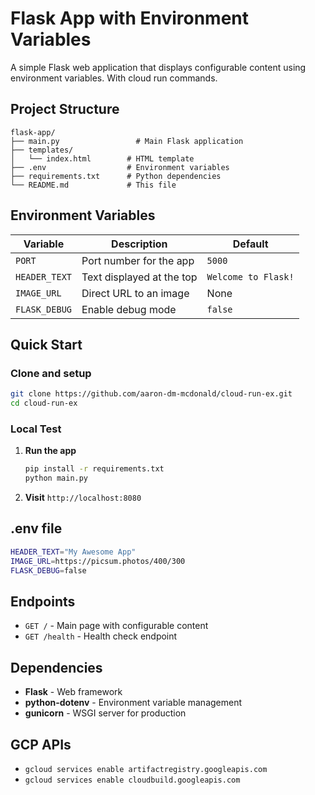 # Flask App with Environment Variables

A simple Flask web application that displays configurable content using environment variables. With cloud run commands.

## Project Structure

```plaintext
flask-app/
├── main.py                 # Main Flask application
├── templates/
│   └── index.html        # HTML template
├── .env                  # Environment variables
├── requirements.txt      # Python dependencies       
└── README.md             # This file
```

## Environment Variables

| Variable | Description | Default |
|----------|-------------|---------|
| `PORT` | Port number for the app | `5000` |
| `HEADER_TEXT` | Text displayed at the top | `Welcome to Flask!` |
| `IMAGE_URL` | Direct URL to an image | None |
| `FLASK_DEBUG` | Enable debug mode | `false` |

## Quick Start

### Clone and setup

   ```bash
   git clone https://github.com/aaron-dm-mcdonald/cloud-run-ex.git
   cd cloud-run-ex
   ```

### Local Test

1. **Run the app**

   ```bash
   pip install -r requirements.txt
   python main.py
   ```

2. **Visit** `http://localhost:8080`

## .env file

```bash
HEADER_TEXT="My Awesome App"
IMAGE_URL=https://picsum.photos/400/300
FLASK_DEBUG=false
```

## Endpoints

- `GET /` - Main page with configurable content
- `GET /health` - Health check endpoint

## Dependencies

- **Flask** - Web framework
- **python-dotenv** - Environment variable management
- **gunicorn** - WSGI server for production

## GCP APIs

- `gcloud services enable artifactregistry.googleapis.com`
- `gcloud services enable cloudbuild.googleapis.com`
